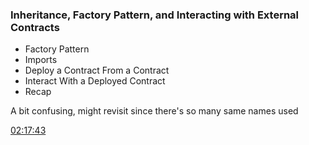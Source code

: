 ### Inheritance, Factory Pattern, and Interacting with External Contracts

-   Factory Pattern
-   Imports
-   Deploy a Contract From a Contract
-   Interact With a Deployed Contract
-   Recap

A bit confusing, might revisit since there's so many same names used

[02:17:43](https://www.youtube.com/watch?v=M576WGiDBdQ&t=8263s) 